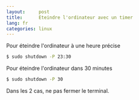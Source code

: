 ```yaml
---
layout:     post
title:      Eteindre l'ordinateur avec un timer
lang: fr
categories: linux
---
```


Pour éteindre l'ordinateur à une heure précise
```bash 
$ sudo shutdown -P 23:30
``` 

Pour éteindre l'ordinateur dans 30 minutes
```bash 
$ sudo shutdown -P 30
``` 

Dans les 2 cas, ne pas fermer le terminal.